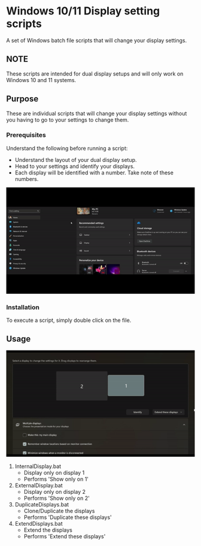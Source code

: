# Windows 10/11 Display setting scripts

A set of Windows batch file scripts that will change your display settings.

## NOTE

These scripts are intended for dual display setups and will only work on Windows 10 and 11 systems.

## Purpose

These are individual scripts that will change your display settings without you having to go to your settings to change them.

### Prerequisites

Understand the following before running a script:

* Understand the layout of your dual display setup.
* Head to your settings and identify your displays.
* Each display will be identified with a number. Take note of these numbers.

![GIF on how to identify displays](assets/videos/IdentifyDisplays.gif)

### Installation

To execute a script, simply double click on the file.

## Usage

![GIF selecting display type](assets/videos/SelectDisplayType.gif)

1. InternalDisplay.bat
   - Display only on display 1
   - Performs 'Show only on 1'
2. ExternalDisplay.bat
   - Display only on display 2
   - Performs 'Show only on 2'
3. DuplicateDisplays.bat
   - Clone/Duplicate the displays
   - Performs 'Duplicate these displays'
4. ExtendDisplays.bat
   - Extend the displays
   - Performs 'Extend these displays'
